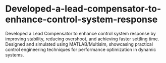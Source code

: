# Developed-a-lead-compensator-to-enhance-control-system-response
Developed a Lead Compensator to enhance control system response by improving stability, reducing overshoot, and achieving faster settling time. Designed and simulated using MATLAB/Multisim, showcasing practical control engineering techniques for performance optimization in dynamic systems.
